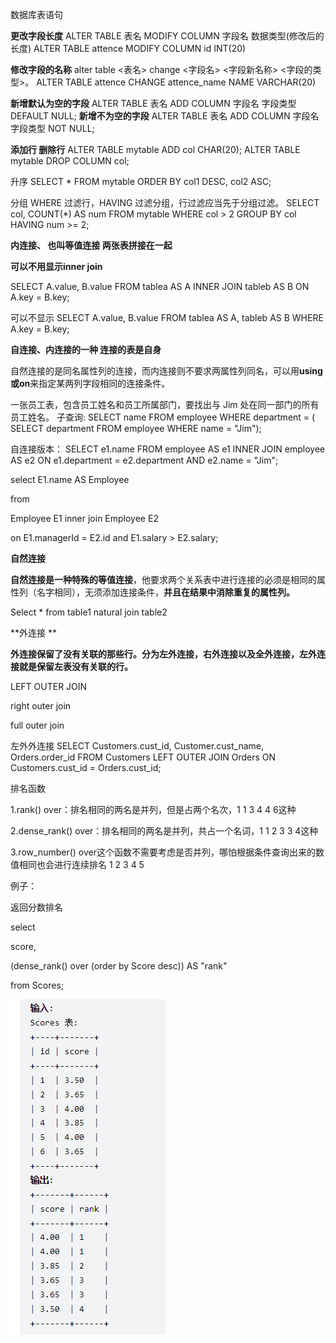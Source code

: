 数据库表语句

**更改字段长度**
ALTER TABLE 表名 MODIFY COLUMN 字段名  数据类型(修改后的长度)
ALTER TABLE attence MODIFY COLUMN id INT(20)

**修改字段的名称**
alter table <表名> change <字段名> <字段新名称> <字段的类型>。
ALTER TABLE attence CHANGE attence_name NAME  VARCHAR(20)

**新增默认为空的字段**
ALTER TABLE 表名 ADD COLUMN 字段名 字段类型 DEFAULT NULL;
**新增不为空的字段**
ALTER TABLE 表名 ADD COLUMN 字段名 字段类型  NOT NULL;

**添加行 删除行**
ALTER TABLE mytable ADD col CHAR(20); 
ALTER TABLE mytable DROP COLUMN col;



升序
SELECT *
FROM mytable
ORDER BY col1 DESC, col2 ASC;

分组 WHERE 过滤行，HAVING 过滤分组，行过滤应当先于分组过滤。
SELECT col, COUNT(*) AS num
FROM mytable
WHERE col > 2
GROUP BY col
HAVING num >= 2;



**内连接、 也叫等值连接  两张表拼接在一起**

**可以不用显示inner join**

SELECT A.value, B.value
FROM tablea AS A INNER JOIN tableb AS B
ON A.key = B.key;

可以不显示
SELECT A.value, B.value
FROM tablea AS A, tableb AS B
WHERE A.key = B.key;



**自连接、内连接的一种 连接的表是自身**

自然连接的是同名属性列的连接，而内连接则不要求两属性列同名，可以用**using或on**来指定某两列字段相同的连接条件。

一张员工表，包含员工姓名和员工所属部门，要找出与 Jim 处在同一部门的所有员工姓名。
子查询:
SELECT name
FROM employee
WHERE department = (
      SELECT department
      FROM employee
      WHERE name = "Jim");

自连接版本：
SELECT e1.name
FROM employee AS e1 INNER JOIN employee AS e2
ON e1.department = e2.department
      AND e2.name = "Jim";



select E1.name AS Employee 

from

Employee E1 inner join Employee E2

on E1.managerId = E2.id and E1.salary > E2.salary;



**自然连接**

**自然连接是一种特殊的等值连接**，他要求两个关系表中进行连接的必须是相同的属性列（名字相同），无须添加连接条件，**并且在结果中消除重复的属性列。**

 Select * from table1 natural join table2



**外连接 **

**外连接保留了没有关联的那些行。分为左外连接，右外连接以及全外连接，左外连接就是保留左表没有关联的行。**

LEFT OUTER JOIN

right outer join

full outer join



左外外连接
SELECT Customers.cust_id, Customer.cust_name, Orders.order_id
FROM Customers LEFT OUTER JOIN Orders
ON Customers.cust_id = Orders.cust_id;





排名函数

1.rank() over：排名相同的两名是并列，但是占两个名次，1 1 3 4 4 6这种

2.dense_rank() over：排名相同的两名是并列，共占一个名词，1 1 2 3 3 4这种

3.row_number() over这个函数不需要考虑是否并列，哪怕根据条件查询出来的数值相同也会进行连续排名 1 2 3 4 5



例子：

返回分数排名

select

 score,

 (dense_rank() over (order by Score desc)) AS "rank" 

from Scores;

![image-20220316193041922](sql/image-20220316193041922.png)

